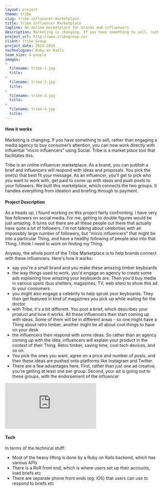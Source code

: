 ```yaml
---
layout: project
theme: tribe
slug: tribe-influencer-marketplace
title: Tribe Influencer Marketplace
tagline: An online marketplace for brands and influencers
description: Marketing is changing. If you have something to sell, rather than engaging a media agency to buy consumer's attention, you can now work directly with influential "micro influencers" using Social. Tribe is a market place tool that facilitates this.
project_url: http://www.tribegroup.co/
client: Tribe Group
project_date: 2015-2016
technologies: Ruby on Rails
team_size: 4 people
images:
-
  filename: tribe-1.jpg
  title:
-
  filename: tribe-2.jpg
  title:
-
  filename: tribe-3.jpg
  title:
-
  filename: tribe-4.jpg
  title:
---
```


#### How it works

Marketing is changing. If you have something to sell, rather than engaging a media agency to buy consumer’s attention, you can now work directly with influential “micro influencers” using Social. Tribe is a market place tool that facilitates this.


Tribe is an online influencer marketplace. As a brand, you can publish a brief and influencers will respond with ideas and proposals. You pick the one(s) that best fit your message. As an influencer, you’ll get to pick who you want to work with, get paid to come up with ideas and push posts to your followers.
We built this marketplace, which connects the two groups. It handles everything from ideation and briefing through to payment.

#### Project Description

As a heads up, I found working on this project fairly confronting. I have very few followers on social media. For me, getting to double figures would be just amazing. It turns out there are all these people out there that actually have quite a lot of followers. I'm not talking about celebrities with an impossibly large number of followers, but "micro influencers" that might be into a particular Thing, and have a healthy following of people also into that Thing. I think I need to work on finding my Thing.

Anyway, the whole point of the Tribe Marketplace is to help brands connect with these influencers. Here's how it works:

* say you're a small brand and you make these amazing timber keyboards
* the way things used to work, you'd engage an agency to create some ads explaining how amazing your keyboards are. Then you'd buy media in various spots (bus shelters, magazines, TV, web sites) to show this ad to your consumers.
* you might also engage a celebrity to help spruik your keyboards. They then get featured in kind of magazines you pick up while waiting for the doctor
* with Tribe, it's a bit different. You post a brief, which describes your product and how it works. All these influencers then start coming up with ideas. Some of them will be in different areas - so one might have a Thing about retro timber, another might be all about cool things to have on your desk
* the influencers then respond with some ideas. So rather than an agency coming up with the idea, influencers will explain your product in the context of their Thing. Retro timber, saving time, cool tech devices, and so on.
* You pick the ones you want, agree on a price and number of posts, and then these ideas are pushed onto platforms like Instagram and Twitter.
* There are a few advantages here. First, rather than just one ad creative, you're getting at least one per group. Second, your ad is going out to these groups, with the endorsement of the influencer

<div class="embed-responsive embed-responsive-16by9 mb-3">
  <iframe class="embed-responsive-item" src="https://www.youtube.com/embed/bxEYt3DuLF4?ecver=1" frameborder="0" gesture="media" allow="encrypted-media" allowfullscreen></iframe>
</div>

#### Tech

In terms of the technical stuff:

* Most of the heavy lifting is done by a Ruby on Rails backend, which has various APIs
* There is a RoR front end, which is where users set up their accounts, load briefs etc
* There are separate phone front ends (eg: iOS) that users can use to respond to briefs etc

